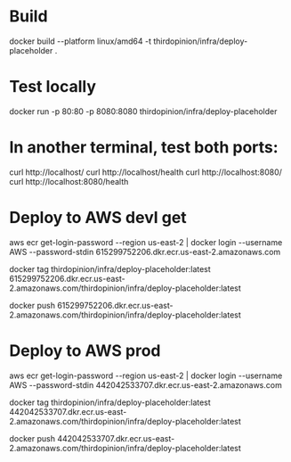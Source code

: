 # Build
docker build --platform linux/amd64 -t thirdopinion/infra/deploy-placeholder .

# Test locally
docker run -p 80:80 -p 8080:8080 thirdopinion/infra/deploy-placeholder

# In another terminal, test both ports:
curl http://localhost/
curl http://localhost/health
curl http://localhost:8080/
curl http://localhost:8080/health

# Deploy to AWS devI get 

aws ecr get-login-password --region us-east-2 | docker login --username AWS --password-stdin 615299752206.dkr.ecr.us-east-2.amazonaws.com

docker tag thirdopinion/infra/deploy-placeholder:latest 615299752206.dkr.ecr.us-east-2.amazonaws.com/thirdopinion/infra/deploy-placeholder:latest

docker push 615299752206.dkr.ecr.us-east-2.amazonaws.com/thirdopinion/infra/deploy-placeholder:latest

# Deploy to AWS prod

aws ecr get-login-password --region us-east-2 | docker login --username AWS --password-stdin 442042533707.dkr.ecr.us-east-2.amazonaws.com

docker tag thirdopinion/infra/deploy-placeholder:latest 442042533707.dkr.ecr.us-east-2.amazonaws.com/thirdopinion/infra/deploy-placeholder:latest

docker push 442042533707.dkr.ecr.us-east-2.amazonaws.com/thirdopinion/infra/deploy-placeholder:latest